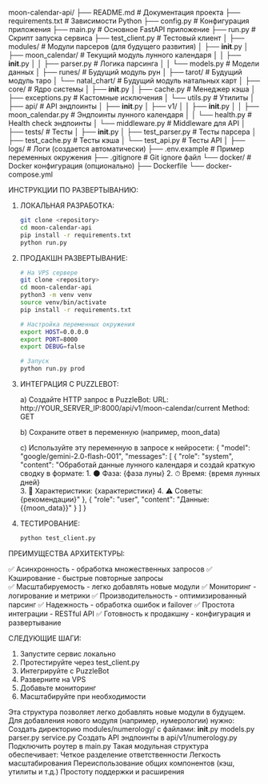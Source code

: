 moon-calendar-api/
├── README.md                 # Документация проекта
├── requirements.txt          # Зависимости Python
├── config.py                # Конфигурация приложения
├── main.py                  # Основное FastAPI приложение
├── run.py                   # Скрипт запуска сервиса
├── test_client.py           # Тестовый клиент
│
├── modules/                 # Модули парсеров (для будущего развития)
│   ├── __init__.py
│   ├── moon_calendar/       # Текущий модуль лунного календаря
│   │   ├── __init__.py
│   │   ├── parser.py        # Логика парсинга
│   │   └── models.py        # Модели данных
│   ├── runes/              # Будущий модуль рун
│   ├── tarot/              # Будущий модуль таро
│   └── natal_chart/        # Будущий модуль натальных карт
│
├── core/                   # Ядро системы
│   ├── __init__.py
│   ├── cache.py           # Менеджер кэша
│   ├── exceptions.py      # Кастомные исключения
│   └── utils.py           # Утилиты
│
├── api/                   # API эндпоинты
│   ├── __init__.py
│   ├── v1/
│   │   ├── __init__.py
│   │   ├── moon_calendar.py  # Эндпоинты лунного календаря
│   │   └── health.py         # Health check эндпоинты
│   └── middleware.py      # Middleware для API
│
├── tests/                 # Тесты
│   ├── __init__.py
│   ├── test_parser.py     # Тесты парсера
│   ├── test_cache.py      # Тесты кэша
│   └── test_api.py        # Тесты API
│
├── logs/                  # Логи (создается автоматически)
├── .env.example          # Пример переменных окружения
├── .gitignore            # Git ignore файл
└── docker/               # Docker конфигурация (опционально)
    ├── Dockerfile
    └── docker-compose.yml

ИНСТРУКЦИИ ПО РАЗВЕРТЫВАНИЮ:

1. ЛОКАЛЬНАЯ РАЗРАБОТКА:
   ```bash
   git clone <repository>
   cd moon-calendar-api
   pip install -r requirements.txt
   python run.py
   ```

2. ПРОДАКШН РАЗВЕРТЫВАНИЕ:
   ```bash
   # На VPS сервере
   git clone <repository>
   cd moon-calendar-api
   python3 -m venv venv
   source venv/bin/activate
   pip install -r requirements.txt
   
   # Настройка переменных окружения
   export HOST=0.0.0.0
   export PORT=8000
   export DEBUG=false
   
   # Запуск
   python run.py prod
   ```

3. ИНТЕГРАЦИЯ С PUZZLEBOT:
   
   a) Создайте HTTP запрос в PuzzleBot:
      URL: http://YOUR_SERVER_IP:8000/api/v1/moon-calendar/current
      Method: GET
      
   b) Сохраните ответ в переменную (например, moon_data)
   
   c) Используйте эту переменную в запросе к нейросети:
      {
        "model": "google/gemini-2.0-flash-001",
        "messages": [
          {
            "role": "system", 
            "content": "Обработай данные лунного календаря и создай краткую сводку в формате:
            1. 🌑 Фаза: {фаза луны}
            2. ⏱ Время: {время лунных дней}  
            3. 💫 Характеристики: {характеристики}
            4. ⚠ Советы: {рекомендации}"
          },
          {
            "role": "user",
            "content": "Данные: {{moon_data}}"
          }
        ]
      }

4. ТЕСТИРОВАНИЕ:
   ```bash
   python test_client.py
   ```

ПРЕИМУЩЕСТВА АРХИТЕКТУРЫ:

✅ Асинхронность - обработка множественных запросов
✅ Кэширование - быстрые повторные запросы  
✅ Масштабируемость - легко добавлять новые модули
✅ Мониторинг - логирование и метрики
✅ Производительность - оптимизированный парсинг
✅ Надежность - обработка ошибок и failover
✅ Простота интеграции - RESTful API
✅ Готовность к продакшну - конфигурация и развертывание

СЛЕДУЮЩИЕ ШАГИ:

1. Запустите сервис локально
2. Протестируйте через test_client.py
3. Интегрируйте с PuzzleBot
4. Разверните на VPS
5. Добавьте мониторинг
6. Масштабируйте при необходимости



Эта структура позволяет легко добавлять новые модули в будущем. Для добавления нового модуля (например, нумерологии) нужно:
Создать директорию modules/numerology/ с файлами:
__init__.py
models.py
parser.py
service.py
Создать API эндпоинты в api/v1/numerology.py
Подключить роутер в main.py
Такая модульная структура обеспечивает:
Четкое разделение ответственности
Легкость масштабирования
Переиспользование общих компонентов (кэш, утилиты и т.д.)
Простоту поддержки и расширения